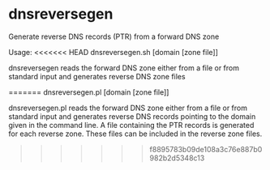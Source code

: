 # dnsreversegen

Generate reverse DNS records (PTR) from  a forward DNS zone

Usage:
<<<<<<< HEAD
  dnsreversegen.sh [domain [zone file]]
  
dnsreversegen reads the forward DNS zone either from a file or from standard input and generates reverse DNS zone files

=======
  dnsreversegen.pl [domain [zone file]]
  
dnsreversegen.pl reads the forward DNS zone either from a file or from standard input and generates reverse DNS records pointing
to the domain given in the command line. A file containing the PTR records is generated for each reverse zone. These files can be included in the reverse zone files.
>>>>>>> f8895783b09de108a3c76e887b0982b2d5348c13
